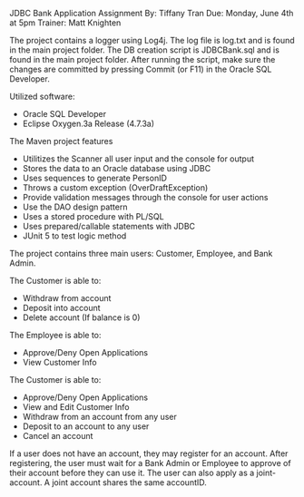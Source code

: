 JDBC Bank Application Assignment
By: Tiffany Tran
Due: Monday, June 4th at 5pm
Trainer: Matt Knighten

The project contains a logger using Log4j. The log file is log.txt and is found in the main project folder.
The DB creation script is JDBCBank.sql and is found in the main project folder. After running the script, make sure the changes are committed by pressing Commit (or F11) in the Oracle SQL Developer.

Utilized software:
  - Oracle SQL Developer
  - Eclipse Oxygen.3a Release (4.7.3a)

The Maven project features
  - Utilitizes the Scanner all user input and the console for output
  - Stores the data to an Oracle database using JDBC
  - Uses sequences to generate PersonID
  - Throws a custom exception (OverDraftException)
  - Provide validation messages through the console for user actions
  - Use the DAO design pattern
  - Uses a stored procedure with PL/SQL
  - Uses prepared/callable statements with JDBC
  - JUnit 5 to test logic method

The project contains three main users: Customer, Employee, and Bank Admin.

The Customer is able to:
  - Withdraw from account
  - Deposit into account
  - Delete account (If balance is 0)
  
The Employee is able to:
  - Approve/Deny Open Applications
  - View Customer Info
  
The Customer is able to:
  - Approve/Deny Open Applications
  - View and Edit Customer Info
  - Withdraw from an account from any user
  - Deposit to an account to any user
  - Cancel an account
  
If a user does not have an account, they may register for an account. After registering, the user must wait for a Bank Admin or Employee to approve of their account before they can use it. The user can also apply as a joint-account. A joint account shares the same accountID.
